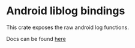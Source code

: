 # Android liblog bindings

This crate exposes the raw android log functions.

Docs can be found [here](https://docs.rs/android-log-sys)
